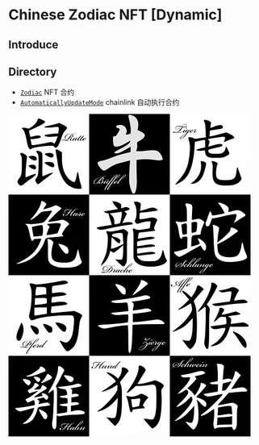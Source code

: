# Chinese Zodiac NFT [Dynamic]

## Introduce

## Directory

-  [`Zodiac`](contracts/Zodiac.sol)  NFT 合约
- [`AutomaticallyUpdateMode`](contracts/AutomaticallyUpdateMode.sol) chainlink 自动执行合约


![Chinese zodiac NFT](frontend/public/chinese-2417918_640.jpg)